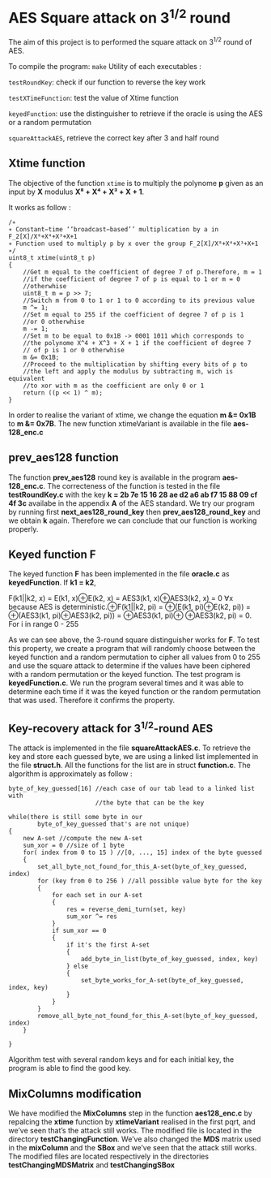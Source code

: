 # AES Square attack on 3<sup>1/2</sup> round
The aim of this project is to performed the square attack on 3<sup>1/2</sup> round of AES.

To compile the program: ```make```
Utility of each executables :


```testRoundKey```: check if our function to reverse the key work

```testXTimeFunction```: test the value of Xtime function

```keyedFunction```: use the distinguisher to retrieve if the oracle is using the AES or a random permutation

```squareAttackAES```, retrieve the correct key after 3 and half round

## Xtime function
The objective of the function ```xtime``` is to multiply the polynome **p** given as an input by **X** modulus
**X⁸ + X⁴ + X³ + X + 1**.

It works as follow :

```
/∗
∗ Constant−time ‘‘broadcast−based’’ multiplication by a in F_2[X]/X⁸+X⁴+X³+X+1
∗ Function used to multiply p by x over the group F_2[X]/X⁸+X⁴+X³+X+1
∗/
uint8_t xtime(uint8_t p)
{
    //Get m equal to the coefficient of degree 7 of p.Therefore, m = 1 
    //if the coefficient of degree 7 of p is equal to 1 or m = 0 
    //otherwhise
    uint8_t m = p >> 7;
    //Switch m from 0 to 1 or 1 to 0 according to its previous value 
    m ^= 1;
    //Set m equal to 255 if the coefficient of degree 7 of p is 1 
    //or 0 otherwhise
    m -= 1;
    //Set m to be equal to 0x1B -> 0001 1011 which corresponds to 
    //the polynome X^4 + X^3 + X + 1 if the coefficient of degree 7
    // of p is 1 or 0 otherwhise
    m &= 0x1B;
    //Proceed to the multiplication by shifting every bits of p to
    //the left and apply the modulus by subtracting m, wich is equivalent 
    //to xor with m as the coefficient are only 0 or 1
    return ((p << 1) ^ m);
}
```
In order to realise the variant of xtime, we change the equation **m &= 0x1B** to **m &= 0x7B**.
The new function xtimeVariant is available in the file **aes-128_enc.c**

## prev_aes128 function

The function **prev_aes128** round key is available in the program **aes-128_enc.c**.
The correcteness of the function is tested in the file **testRoundKey.c** with the key
**k = 2b 7e 15 16 28 ae d2 a6 ab f7 15 88 09 cf 4f 3c** availabe in the appendix **A** of the AES standard.
We try our program by running first **next_aes128_round_key** then **prev_aes128_round_key** and we obtain
**k** again. Therefore we can conclude that our function is working properly.

## Keyed function F
The keyed function **F** has been implemented in the file **oracle.c** as **keyedFunction**.
If **k1 = k2**, 

F(k1||k2, x) = E(k1, x)⊕E(k2, x) = AES3(k1, x)⊕AES3(k2, x) = 0 ∀x because AES is
deterministic.⊕F(k1||k2, pi) = ⊕(E(k1, pi)⊕E(k2, pi)) = ⊕(AES3(k1, pi)⊕AES3(k2, pi)) = ⊕AES3(k1, pi)⊕
⊕AES3(k2, pi) = 0. For i in range 0 - 255

As we can see above, the 3-round square distinguisher works for **F**.
To test this property, we create a program that will randomly choose between the keyed function and
a random permutation to cipher all values from 0 to 255 and use the square attack to determine if the
values have been ciphered with a random permutation or the keyed function.
The test program is **keyedFunction.c**.
We run the program several times and it was able to determine each time if it was the keyed function
or the random permutation that was used. Therefore it confirms the property.

## Key-recovery attack for 3<sup>1/2</sup>-round AES
The attack is implemented in the file **squareAttackAES.c**. To retrieve the key and store each guessed
byte, we are using a linked list implemented in the file **struct.h**. All the functions for the list are in
struct **function.c**.
The algorithm is approximately as follow :

```
byte_of_key_guessed[16] //each case of our tab lead to a linked list with 
                        //the byte that can be the key

while(there is still some byte in our 
        byte_of_key_guessed that's are not unique) 
{
    new A-set //compute the new A-set
    sum_xor = 0 //size of 1 byte
    for( index from 0 to 15 ) //[0, ..., 15] index of the byte guessed 
    {
        set_all_byte_not_found_for_this_A-set(byte_of_key_guessed, index)
        for (key from 0 to 256 ) //all possible value byte for the key
        {
            for each set in our A-set 
            {
                res = reverse_demi_turn(set, key)
                sum_xor ^= res
            }
            if sum_xor == 0
            {
                if it's the first A-set 
                {
                    add_byte_in_list(byte_of_key_guessed, index, key)
                } else 
                {
                    set_byte_works_for_A-set(byte_of_key_guessed, index, key)
                }
            }
        }
        remove_all_byte_not_found_for_this_A-set(byte_of_key_guessed, index)
    }

}
```

Algorithm test with several random keys and for each initial key, the program is able to find the good key.

## MixColumns modification

We have modified the **MixColumns** step in the function **aes128_enc.c** by repalcing the **xtime**
function by **xtimeVariant** realised in the first pqrt, and we’ve seen that’s the attack still works.
The modified file is located in the directory **testChangingFunction**.
We’ve also changed the **MDS** matrix used in the **mixColumn** and the **SBox** and we’ve seen that the
attack still works.
The modified files are located respectively in the directories **testChangingMDSMatrix** and
**testChangingSBox**